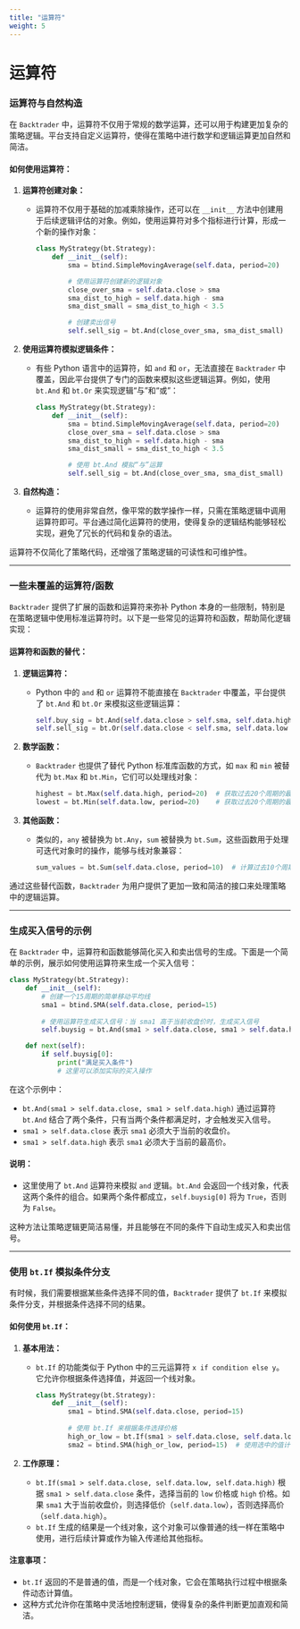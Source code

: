 ```yaml
---
title: "运算符"
weight: 5
---
```


# 运算符


### **运算符与自然构造**

在 `Backtrader` 中，运算符不仅用于常规的数学运算，还可以用于构建更加复杂的策略逻辑。平台支持自定义运算符，使得在策略中进行数学和逻辑运算更加自然和简洁。

#### **如何使用运算符：**

1. **运算符创建对象：**
   - 运算符不仅用于基础的加减乘除操作，还可以在 `__init__` 方法中创建用于后续逻辑评估的对象。例如，使用运算符对多个指标进行计算，形成一个新的操作对象：
     ```python
     class MyStrategy(bt.Strategy):
         def __init__(self):
             sma = btind.SimpleMovingAverage(self.data, period=20)

             # 使用运算符创建新的逻辑对象
             close_over_sma = self.data.close > sma
             sma_dist_to_high = self.data.high - sma
             sma_dist_small = sma_dist_to_high < 3.5

             # 创建卖出信号
             self.sell_sig = bt.And(close_over_sma, sma_dist_small)
     ```

2. **使用运算符模拟逻辑条件：**
   - 有些 Python 语言中的运算符，如 `and` 和 `or`，无法直接在 `Backtrader` 中覆盖，因此平台提供了专门的函数来模拟这些逻辑运算。例如，使用 `bt.And` 和 `bt.Or` 来实现逻辑“与”和“或”：
     ```python
     class MyStrategy(bt.Strategy):
         def __init__(self):
             sma = btind.SimpleMovingAverage(self.data, period=20)
             close_over_sma = self.data.close > sma
             sma_dist_to_high = self.data.high - sma
             sma_dist_small = sma_dist_to_high < 3.5

             # 使用 bt.And 模拟“与”运算
             self.sell_sig = bt.And(close_over_sma, sma_dist_small)
     ```

3. **自然构造：**
   - 运算符的使用非常自然，像平常的数学操作一样，只需在策略逻辑中调用运算符即可。平台通过简化运算符的使用，使得复杂的逻辑结构能够轻松实现，避免了冗长的代码和复杂的语法。

运算符不仅简化了策略代码，还增强了策略逻辑的可读性和可维护性。

---

### **一些未覆盖的运算符/函数**

`Backtrader` 提供了扩展的函数和运算符来弥补 Python 本身的一些限制，特别是在策略逻辑中使用标准运算符时。以下是一些常见的运算符和函数，帮助简化逻辑实现：

#### **运算符和函数的替代：**

1. **逻辑运算符：**
   - Python 中的 `and` 和 `or` 运算符不能直接在 `Backtrader` 中覆盖，平台提供了 `bt.And` 和 `bt.Or` 来模拟这些逻辑运算：
     ```python
     self.buy_sig = bt.And(self.data.close > self.sma, self.data.high < 50.0)
     self.sell_sig = bt.Or(self.data.close < self.sma, self.data.low > 30.0)
     ```

2. **数学函数：**
   - `Backtrader` 也提供了替代 Python 标准库函数的方式，如 `max` 和 `min` 被替代为 `bt.Max` 和 `bt.Min`，它们可以处理线对象：
     ```python
     highest = bt.Max(self.data.high, period=20)  # 获取过去20个周期的最高价
     lowest = bt.Min(self.data.low, period=20)    # 获取过去20个周期的最低价
     ```

3. **其他函数：**
   - 类似的，`any` 被替换为 `bt.Any`，`sum` 被替换为 `bt.Sum`，这些函数用于处理可迭代对象时的操作，能够与线对象兼容：
     ```python
     sum_values = bt.Sum(self.data.close, period=10)  # 计算过去10个周期的收盘价总和
     ```

通过这些替代函数，`Backtrader` 为用户提供了更加一致和简洁的接口来处理策略中的逻辑运算。

---

### **生成买入信号的示例**

在 `Backtrader` 中，运算符和函数能够简化买入和卖出信号的生成。下面是一个简单的示例，展示如何使用运算符来生成一个买入信号：

```python
class MyStrategy(bt.Strategy):
    def __init__(self):
        # 创建一个15周期的简单移动平均线
        sma1 = btind.SMA(self.data.close, period=15)
        
        # 使用运算符生成买入信号：当 sma1 高于当前收盘价时，生成买入信号
        self.buysig = bt.And(sma1 > self.data.close, sma1 > self.data.high)

    def next(self):
        if self.buysig[0]:
            print("满足买入条件")
            # 这里可以添加实际的买入操作
```

在这个示例中：
- `bt.And(sma1 > self.data.close, sma1 > self.data.high)` 通过运算符 `bt.And` 结合了两个条件，只有当两个条件都满足时，才会触发买入信号。
- `sma1 > self.data.close` 表示 `sma1` 必须大于当前的收盘价。
- `sma1 > self.data.high` 表示 `sma1` 必须大于当前的最高价。

#### **说明：**
- 这里使用了 `bt.And` 运算符来模拟 `and` 逻辑。`bt.And` 会返回一个线对象，代表这两个条件的组合。如果两个条件都成立，`self.buysig[0]` 将为 `True`，否则为 `False`。

这种方法让策略逻辑更简洁易懂，并且能够在不同的条件下自动生成买入和卖出信号。

---


### **使用 `bt.If` 模拟条件分支**

有时候，我们需要根据某些条件选择不同的值，`Backtrader` 提供了 `bt.If` 来模拟条件分支，并根据条件选择不同的结果。

#### **如何使用 `bt.If`：**

1. **基本用法：**
   - `bt.If` 的功能类似于 Python 中的三元运算符 `x if condition else y`。它允许你根据条件选择值，并返回一个线对象。
     ```python
     class MyStrategy(bt.Strategy):
         def __init__(self):
             sma1 = btind.SMA(self.data.close, period=15)
             
             # 使用 bt.If 来根据条件选择价格
             high_or_low = bt.If(sma1 > self.data.close, self.data.low, self.data.high)
             sma2 = btind.SMA(high_or_low, period=15)  # 使用选中的值计算新的简单移动平均线
     ```

2. **工作原理：**
   - `bt.If(sma1 > self.data.close, self.data.low, self.data.high)` 根据 `sma1 > self.data.close` 条件，选择当前的 `low` 价格或 `high` 价格。如果 `sma1` 大于当前收盘价，则选择低价（`self.data.low`），否则选择高价（`self.data.high`）。
   - `bt.If` 生成的结果是一个线对象，这个对象可以像普通的线一样在策略中使用，进行后续计算或作为输入传递给其他指标。

#### **注意事项：**
- `bt.If` 返回的不是普通的值，而是一个线对象，它会在策略执行过程中根据条件动态计算值。
- 这种方式允许你在策略中灵活地控制逻辑，使得复杂的条件判断更加直观和简洁。

